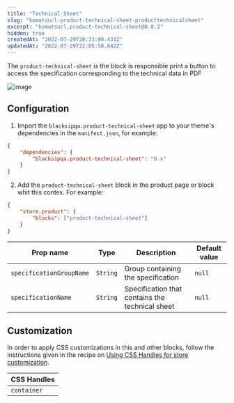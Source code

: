 ```yaml
---
title: "Technical Sheet"
slug: "komatsucl-product-technical-sheet-producttechnicalsheet"
excerpt: "komatsucl.product-technical-sheet@0.0.2"
hidden: true
createdAt: "2022-07-29T20:33:00.431Z"
updatedAt: "2022-07-29T22:05:58.842Z"
---
```

The `product-technical-sheet` is the block is responsible print a button to access the specification corresponding to the technical data in PDF

![image](https://user-images.githubusercontent.com/17678382/132425433-8b874dde-1f60-4549-9b0d-9f1e02c6df23.png)

## Configuration

1. Import the `blacksipqa.product-technical-sheet` app to your theme's dependencies in the `manifest.json`, for example:

```json
{
    "dependencies": {
        "blacksipqa.product-technical-sheet": "0.x"
    }
}
```

2. Add the `product-technical-sheet` block in the product page or block whit this contex. For example:

```json
{
    "store.product": {
        "blocks": ["product-technical-sheet"]
    }
}
```

| Prop name                | Type     | Description                                     | Default value |
| ------------------------ | -------- | ----------------------------------------------- | ------------- |
| `specificationGroupName` | `String` | Group containing the specification              | `null`        |
| `specificationName`      | `String` | Specification that contains the technical sheet | `null`        |

## Customization

In order to apply CSS customizations in this and other blocks, follow the instructions given in the recipe on [Using CSS Handles for store customization](https://vtex.io/docs/recipes/style/using-css-handles-for-store-customization).

| CSS Handles |
| ----------- |
| `container` |